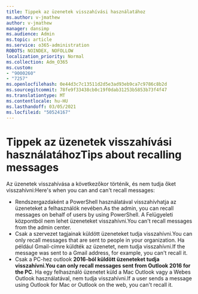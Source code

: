 ```yaml
---
title: Tippek az üzenetek visszahívási használatához
ms.author: v-jmathew
author: v-jmathew
manager: dansimp
ms.audience: Admin
ms.topic: article
ms.service: o365-administration
ROBOTS: NOINDEX, NOFOLLOW
localization_priority: Normal
ms.collection: Adm_O365
ms.custom:
- "9000260"
- "7257"
ms.openlocfilehash: 0e44d3c7c13511d2d5e3ad93eb9ca7c9786c8b2d
ms.sourcegitcommit: 78fe9f33438cb0c19f0dab31253b5853b73f4f47
ms.translationtype: MT
ms.contentlocale: hu-HU
ms.lasthandoff: 03/05/2021
ms.locfileid: "50524167"
---
```

# <a name="tips-about-recalling-messages"></a><span data-ttu-id="5ab5e-102">Tippek az üzenetek visszahívási használatához</span><span class="sxs-lookup"><span data-stu-id="5ab5e-102">Tips about recalling messages</span></span>

<span data-ttu-id="5ab5e-103">Az üzenetek visszahívása a következőkor történik, és nem tudja őket visszahívni:</span><span class="sxs-lookup"><span data-stu-id="5ab5e-103">Here's when you can and can't recall messages:</span></span>

* <span data-ttu-id="5ab5e-104">Rendszergazdaként a PowerShell használatával visszahívhatja az üzeneteket a felhasználók nevében.</span><span class="sxs-lookup"><span data-stu-id="5ab5e-104">As the admin, you can recall messages on behalf of users by using PowerShell.</span></span> <span data-ttu-id="5ab5e-105">A Felügyeleti központból nem lehet üzeneteket visszahívni.</span><span class="sxs-lookup"><span data-stu-id="5ab5e-105">You can't recall messages from the admin center.</span></span>
* <span data-ttu-id="5ab5e-106">Csak a szervezet tagjainak küldött üzeneteket tudja visszahívni.</span><span class="sxs-lookup"><span data-stu-id="5ab5e-106">You can only recall messages that are sent to people in your organization.</span></span> <span data-ttu-id="5ab5e-107">Ha például Gmail-címre küldték az üzenetet, nem tudja visszahívni.</span><span class="sxs-lookup"><span data-stu-id="5ab5e-107">If the message was sent to a Gmail address, for example, you can't recall it.</span></span>
* <span data-ttu-id="5ab5e-108">Csak a PC-hez outlook **2016-ból küldött üzeneteket tudja visszahívni.**</span><span class="sxs-lookup"><span data-stu-id="5ab5e-108">**You can only recall messages sent from Outlook 2016 for the PC**.</span></span> <span data-ttu-id="5ab5e-109">Ha egy felhasználó üzenetet küld a Mac Outlook vagy a Webes Outlook használatával, nem tudja visszahívni.</span><span class="sxs-lookup"><span data-stu-id="5ab5e-109">If a user sends a message using Outlook for Mac or Outlook on the web, you can't recall it.</span></span>
